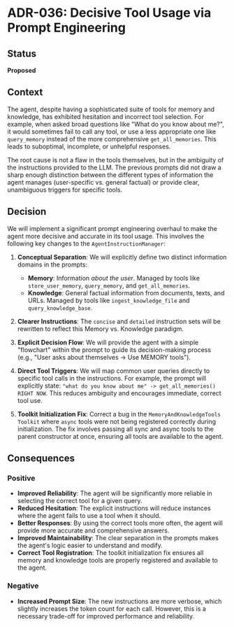 # ADR-036: Decisive Tool Usage via Prompt Engineering

## Status

**Proposed**

## Context

The agent, despite having a sophisticated suite of tools for memory and knowledge, has exhibited hesitation and incorrect tool selection. For example, when asked broad questions like "What do you know about me?", it would sometimes fail to call any tool, or use a less appropriate one like `query_memory` instead of the more comprehensive `get_all_memories`. This leads to suboptimal, incomplete, or unhelpful responses.

The root cause is not a flaw in the tools themselves, but in the ambiguity of the instructions provided to the LLM. The previous prompts did not draw a sharp enough distinction between the different types of information the agent manages (user-specific vs. general factual) or provide clear, unambiguous triggers for specific tools.

## Decision

We will implement a significant prompt engineering overhaul to make the agent more decisive and accurate in its tool usage. This involves the following key changes to the `AgentInstructionManager`:

1.  **Conceptual Separation**: We will explicitly define two distinct information domains in the prompts:
    *   **Memory**: Information *about the user*. Managed by tools like `store_user_memory`, `query_memory`, and `get_all_memories`.
    *   **Knowledge**: General factual information from documents, texts, and URLs. Managed by tools like `ingest_knowledge_file` and `query_knowledge_base`.

2.  **Clearer Instructions**: The `concise` and `detailed` instruction sets will be rewritten to reflect this Memory vs. Knowledge paradigm.

3.  **Explicit Decision Flow**: We will provide the agent with a simple "flowchart" within the prompt to guide its decision-making process (e.g., "User asks about themselves -> Use MEMORY tools").

4.  **Direct Tool Triggers**: We will map common user queries directly to specific tool calls in the instructions. For example, the prompt will explicitly state: `"what do you know about me" -> get_all_memories() RIGHT NOW`. This reduces ambiguity and encourages immediate, correct tool use.

5.  **Toolkit Initialization Fix**: Correct a bug in the `MemoryAndKnowledgeTools` `Toolkit` where `async` tools were not being registered correctly during initialization. The fix involves passing all sync and async tools to the parent constructor at once, ensuring all tools are available to the agent.

## Consequences

### Positive
- **Improved Reliability**: The agent will be significantly more reliable in selecting the correct tool for a given query.
- **Reduced Hesitation**: The explicit instructions will reduce instances where the agent fails to use a tool when it should.
- **Better Responses**: By using the correct tools more often, the agent will provide more accurate and comprehensive answers.
- **Improved Maintainability**: The clear separation in the prompts makes the agent's logic easier to understand and modify.
- **Correct Tool Registration**: The toolkit initialization fix ensures all memory and knowledge tools are properly registered and available to the agent.

### Negative
- **Increased Prompt Size**: The new instructions are more verbose, which slightly increases the token count for each call. However, this is a necessary trade-off for improved performance and reliability.
